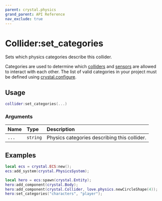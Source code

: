 ```yaml
---
parent: crystal.physics
grand_parent: API Reference
nav_exclude: true
---
```


# Collider:set_categories

Sets which physics categories describe this collider.

Categories are used to determine which [colliders](collider) and [sensors](sensor) are allowed to interact with each other. The list of valid categories in your project must be defined using [crystal.configure](/crystal/api/configure).

## Usage

```lua
collider:set_categories(...)
```

### Arguments

| Name  | Type     | Description                                  |
| :---- | :------- | :------------------------------------------- |
| `...` | `string` | Physics categories describing this collider. |

## Examples

```lua
local ecs = crystal.ECS:new();
ecs:add_system(crystal.PhysicsSystem);

local hero = ecs:spawn(crystal.Entity);
hero:add_component(crystal.Body);
hero:add_component(crystal.Collider, love.physics.newCircleShape(4));
hero:set_categories("characters", "player");
```
